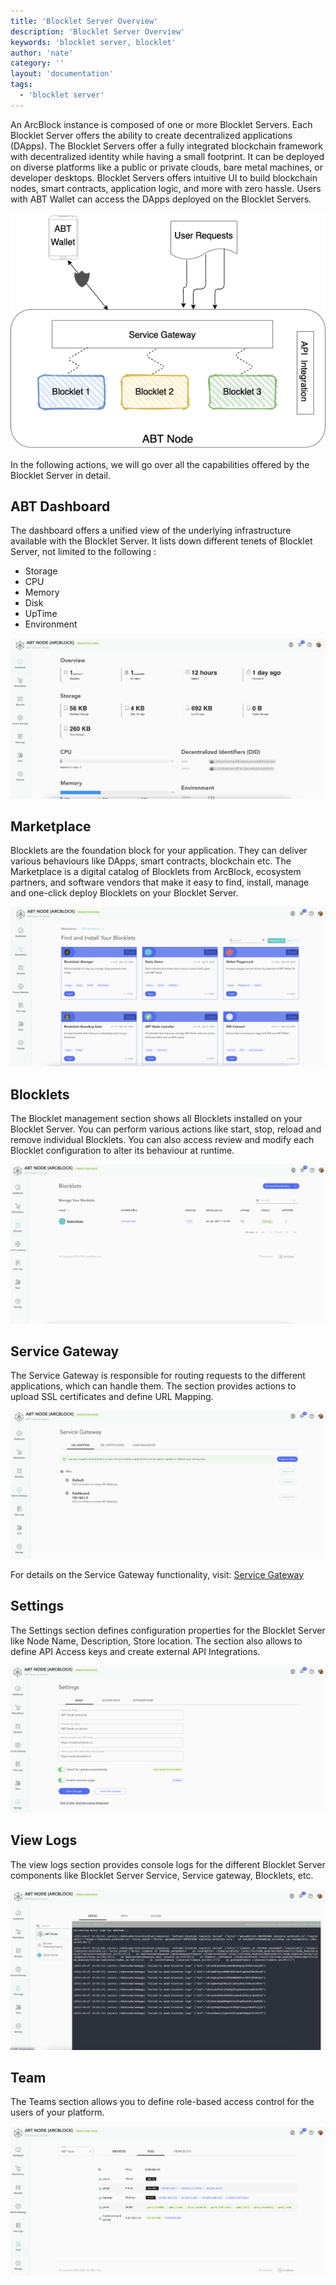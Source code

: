 ```yaml
---
title: 'Blocklet Server Overview'
description: 'Blocklet Server Overview'
keywords: 'blocklet server, blocklet'
author: 'nate'
category: ''
layout: 'documentation'
tags:
  - 'blocklet server'
---
```


An ArcBlock instance is composed of one or more Blocklet Servers. Each Blocklet Server offers the ability to create decentralized applications (DApps). The Blocklet Servers offer a fully integrated blockchain framework with decentralized identity while having a small footprint. It can be deployed on diverse platforms like a public or private clouds, bare metal machines, or developer desktops. Blocklet Servers offers intuitive UI to build blockchain nodes, smart contracts, application logic, and more with zero hassle. Users with ABT Wallet can access the DApps deployed on the Blocklet Servers.

![](./images/abtnode-arch-overview-en.png)

In the following actions, we will go over all the capabilities offered by the Blocklet Server in detail.

## ABT Dashboard

The dashboard offers a unified view of the underlying infrastructure available with the Blocklet Server. It lists down different tenets of Blocklet Server, not limited to the following :

- Storage
- CPU
- Memory
- Disk
- UpTime
- Environment

![](./images/abtnode-dashboard-en.png)

## Marketplace

Blocklets are the foundation block for your application. They can deliver various behaviours like DApps, smart contracts, blockchain etc. The Marketplace is a digital catalog of Blocklets from ArcBlock, ecosystem partners, and software vendors that make it easy to find, install, manage and one-click deploy Blocklets on your Blocklet Server.

![](./images/abtnode-marketplace-en.png)

## Blocklets

The Blocklet management section shows all Blocklets installed on your Blocklet Server. You can perform various actions like start, stop, reload and remove individual Blocklets. You can also access review and modify each Blocklet configuration to alter its behaviour at runtime.

![](./images/abtnode-blocklets-en.png)

## Service Gateway

The Service Gateway is responsible for routing requests to the different applications, which can handle them. The section provides actions to upload SSL certificates and define URL Mapping.

![](./images/abtnode-servicegateway-en.png)

For details on the Service Gateway functionality, visit: [Service Gateway](/en/abtnode/router)

## Settings

The Settings section defines configuration properties for the Blocklet Server like Node Name, Description, Store location. The section also allows to define API Access keys and create external API Integrations.

![](./images/abtnode-settings-en.png)

## View Logs

The view logs section provides console logs for the different Blocklet Server components like Blocklet Server Service, Service gateway, Blocklets, etc.

![](./images/abtnode-viewlogs-en.png)

## Team

The Teams section allows you to define role-based access control for the users of your platform.

![](./images/abtnode-team-en.png)
